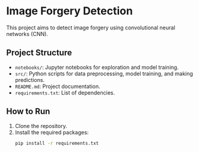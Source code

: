 # Image Forgery Detection

This project aims to detect image forgery using convolutional neural networks (CNN).

## Project Structure

- `notebooks/`: Jupyter notebooks for exploration and model training.
- `src/`: Python scripts for data preprocessing, model training, and making predictions.
- `README.md`: Project documentation.
- `requirements.txt`: List of dependencies.

## How to Run

1. Clone the repository.
2. Install the required packages:
   ```sh
   pip install -r requirements.txt

